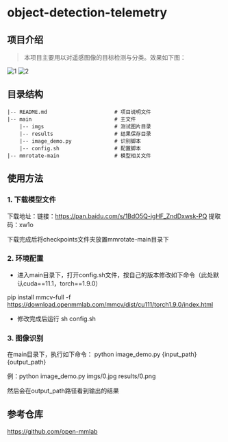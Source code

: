 # object-detection-telemetry
## 项目介绍
> 本项目主要用以对遥感图像的目标检测与分类。效果如下图：

![1](https://user-images.githubusercontent.com/56541797/178707501-f7feaecb-723d-4f76-bb4c-21aeb6ee3c3a.png)
![2](https://user-images.githubusercontent.com/56541797/178707514-ebad1851-b769-40f3-9e96-a02a5f68ea5f.png)
## 目录结构
```
|-- README.md                      # 项目说明文件
|-- main                           # 主文件
    |-- imgs                       # 测试图片目录
    |-- results                    # 结果保存目录
    |-- image_demo.py              # 识别脚本
    |-- config.sh                  # 配置脚本
|-- mmrotate-main                  # 模型相关文件
```
## 使用方法
### 1. 下载模型文件
下载地址：链接：https://pan.baidu.com/s/1BdO5Q-igHF_ZndDxwsk-PQ 
提取码：xw1o

下载完成后将checkpoints文件夹放置mmrotate-main目录下
### 2. 环境配置
- 进入main目录下，打开config.sh文件，按自己的版本修改如下命令（此处默认cuda==11.1，torch==1.9.0）

pip install mmcv-full -f https://download.openmmlab.com/mmcv/dist/cu111/torch1.9.0/index.html
- 修改完成后运行 sh config.sh 
### 3. 图像识别
在main目录下，执行如下命令：
python image_demo.py {input_path} {output_path}

例：python image_demo.py imgs/0.jpg results/0.png

然后会在output_path路径看到输出的结果
## 参考仓库
https://github.com/open-mmlab
